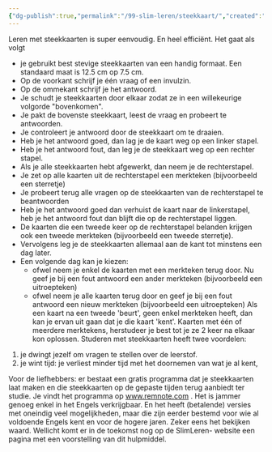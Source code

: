 ```yaml
---
{"dg-publish":true,"permalink":"/99-slim-leren/steekkaart/","created":"2025-02-18T09:07:22.755+01:00","updated":"2025-02-25T07:51:13.653+01:00"}
---
```


Leren met steekkaarten is super eenvoudig. En heel efficiënt. Het gaat als volgt
- je gebruikt best stevige steekkaarten van een handig formaat. Een standaard maat is 12.5 cm op 7.5 cm.
- Op de voorkant schrijf je één vraag of een invulzin.
- Op de ommekant schrijf je het antwoord.
- Je schudt je steekkaarten door elkaar zodat ze in een willekeurige volgorde "bovenkomen".
- Je pakt de bovenste steekkaart, leest de vraag en probeert te antwoorden.
- Je controleert je antwoord door de steekkaart om te draaien.
- Heb je het antwoord goed, dan lag je de kaart weg op een linker stapel.
- Heb je het antwoord fout, dan leg je de steekkaart weg op een rechter stapel.
- Als je alle steekkaarten hebt afgewerkt, dan neem je de rechterstapel.
- Je zet op alle kaarten uit de rechterstapel een merkteken (bijvoorbeeld een sterretje)
- Je probeert terug alle vragen op de steekkaarten van de rechterstapel te beantwoorden
- Heb je het antwoord goed dan verhuist de kaart naar de linkerstapel, heb je het antwoord fout dan blijft die op de rechterstapel liggen.
- De kaarten die een tweede keer op de rechterstapel belanden krijgen ook een tweede merkteken (bijvoorbeeld een tweede sterretje).
- Vervolgens leg je de steekkaarten allemaal aan de kant tot minstens een dag later.
- Een volgende dag kan je kiezen: 
	- ofwel neem je enkel de kaarten met een merkteken terug door. Nu geef je bij een fout antwoord een ander merkteken (bijvoorbeeld een uitroepteken)
	- ofwel neem je alle kaarten terug door en geef je bij een fout antwoord een nieuw merkteken (bijvoorbeeld een uitroepteken) Als een kaart na een tweede 'beurt', geen enkel merkteken heeft, dan kan je ervan uit gaan dat je die kaart 'kent'. Kaarten met één of meerdere merktekens, herstudeer je best tot je ze 2 keer na elkaar kon oplossen.
Studeren met steekkaarten heeft twee voordelen:
1. je dwingt jezelf om vragen te stellen over de leerstof.
2. je wint tijd: je verliest minder tijd met het doornemen van wat je al kent,

Voor de liefhebbers: er bestaat een gratis programma dat je steekkaarten laat maken en die steekkaarten op de gepaste tijden terug aanbiedt ter studie. Je vindt het programma op www.remnote.com . Het is jammer genoeg enkel in het Engels verkrijgbaar. En het heeft (betalende) versies met oneindig veel mogelijkheden, maar die zijn eerder bestemd voor wie al voldoende Engels kent en voor de hogere jaren. Zeker eens het bekijken waard. Wellicht komt er in de toekomst nog op de SlimLeren- website een pagina met een voorstelling van dit hulpmiddel.